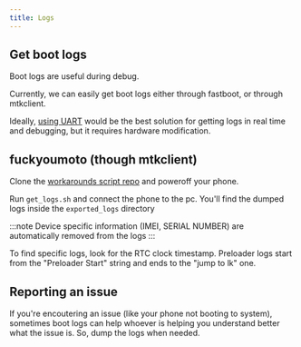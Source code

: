 ```yaml
---
title: Logs
---
```


## Get boot logs

Boot logs are useful during debug. 

Currently, we can easily get boot logs either through fastboot, or through mtkclient.

Ideally, [using UART](/dev/uart.md) would be the best solution for getting logs in real time and debugging, but it requires hardware modification.

## fuckyoumoto (though mtkclient) 
Clone the [workarounds script repo](https://github.com/moto-penangf/fuckyoumoto) and poweroff your phone.

Run `get_logs.sh` and connect the phone to the pc.
You'll find the dumped logs inside the `exported_logs` directory

:::note
Device specific information (IMEI, SERIAL NUMBER) are automatically removed from the logs
:::

To find specific logs, look for the RTC clock timestamp.
Preloader logs start from the "Preloader Start" string and ends to the "jump to lk" one.

## Reporting an issue

If you're encoutering an issue (like your phone not booting to system), sometimes boot logs can help whoever is helping you understand better what the issue is. So, dump the logs when needed.

